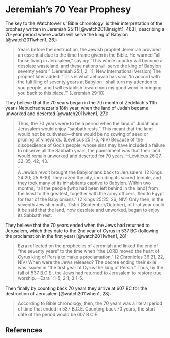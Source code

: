 # Jeremiah’s 70 Year Prophesy

The key to the Watchtower's 'Bible chronology' is their interpretation of the prophesy written in Jeremiah 25:11
[@watch2018insight1, 463], describing a 70-year period where Judah will serve the king of Babylon [@watch2011when1, 26]:

> Years before the destruction, the Jewish prophet Jeremiah provided an essential clue to the time frame given in the
> Bible. He warned “all those living in Jerusalem,” saying: “This whole country will become a desolate wasteland, and
> these nations will serve the king of Babylon seventy years.” (Jeremiah 25:1, 2, 11, New International Version) The
> prophet later added: “This is what Jehovah has said, ‘In accord with the fulfilling of seventy years at Babylon I
> shall turn my attention to you people, and I will establish toward you my good word in bringing you back to this
> place.’” (Jeremiah 29:10)

They believe that the 70 years began in the 7th month of Zedekiah's 11th year / Nebuchadnezzar's 18th year, when the
land of Judah became unworked and deserted [@watch2011when1, 27]:

> Thus, the 70 years were to be a period when the land of Judah and Jerusalem would enjoy “sabbath rests.” This meant
> that the land would not be cultivated—there would be no sowing of seed or pruning of vineyards. (Leviticus 25:1-5,
> NIV) Because of the disobedience of God’s people, whose sins may have included a failure to observe all the Sabbath
> years, the punishment was that their land would remain unworked and deserted for 70 years.—Leviticus 26:27, 32-35,
> 42, 43. <br>...<br> A Jewish revolt brought the Babylonians back to Jerusalem. (2 Kings 24:20; 25:8-10) They razed the
> city, including its sacred temple, and they took many of its inhabitants captive to Babylon. Within two months, “all
> the people \[who had been left behind in the land\] from the least to the greatest, together with the army officers,
> fled to Egypt for fear of the Babylonians.” (2 Kings 25:25, 26, NIV) Only then, in the seventh Jewish month, Tishri
> (September/October), of that year could it be said that the land, now desolate and unworked, began to enjoy its
> Sabbath rest.

They believe that the 70 years ended when the Jews had returned to Jerusalem, which they date to the 2nd year of Cyrus
in 537 BC (following the proclamation in the first year) [@watch2011when1, 28]:

> Ezra reflected on the prophecies of Jeremiah and linked the end of “the seventy years” to the time when “the LORD
> moved the heart of Cyrus king of Persia to make a proclamation.” (2 Chronicles 36:21, 22, NIV) When were the Jews
> released? The decree ending their exile was issued in “the first year of Cyrus the king of Persia.” Thus, by the fall
> of 537 B.C.E., the Jews had returned to Jerusalem to restore true worship.—Ezra 1:1-5; 2:1; 3:1-5.

Then finally by counting back 70 years they arrive at 607 BC for the destruction of Jerusalem [@watch2011when1, 28]:

> According to Bible chronology, then, the 70 years was a literal period of time that ended in 537 B.C.E. Counting back
> 70 years, the start date of the period would be 607 B.C.E.

## References
